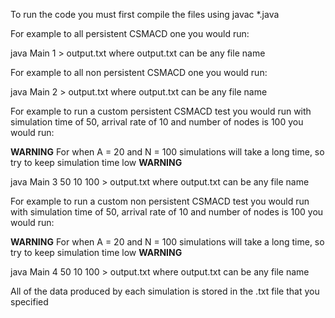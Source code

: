 To run the code you must first compile the files using javac *.java

For example to all persistent CSMACD one you would run:

java Main 1 > output.txt where output.txt can be any file name

For example to all non persistent CSMACD one you would run:

java Main 2 > output.txt where output.txt can be any file name

For example to run a custom persistent CSMACD test you would run with simulation time of 50, arrival rate of 10 and number of nodes is 100 you would run:

**WARNING**
For when A = 20 and N = 100 simulations will take a long time, so try to keep simulation time low
**WARNING**

java Main 3 50 10 100 > output.txt where output.txt can be any file name

For example to run a custom non persistent CSMACD test you would run with simulation time of 50, arrival rate of 10 and number of nodes is 100 you would run:

**WARNING**
For when A = 20 and N = 100 simulations will take a long time, so try to keep simulation time low
**WARNING**

java Main 4 50 10 100 > output.txt where output.txt can be any file name

All of the data produced by each simulation is stored in the .txt file that you specified






